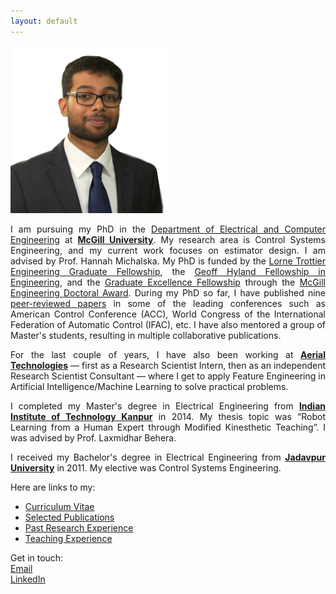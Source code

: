 ```yaml
---
layout: default
---
```


<img src="/images/DPG_foreground.png"
     alt=""
     width="50%">


<div style="text-align: justify">

<p>
I am pursuing my PhD in the <a href="https://www.mcgill.ca/ece/">Department of Electrical and Computer Engineering</a> at <a href="https://www.mcgill.ca/"><strong>McGill University</strong></a>. My research area is Control Systems Engineering, and my current work focuses on estimator design. I am advised by Prof. Hannah Michalska. My PhD is funded by the <a href="https://mcgill.ca/engineering/students/graduate-students/funding/meda/named-fellowships/trottier">Lorne Trottier Engineering Graduate Fellowship</a>, the <a href="https://mcgill.ca/engineering/students/graduate-students/funding/meda/named-fellowships/geoff-hyland">Geoff Hyland Fellowship in Engineering</a>, and the <a href="https://www.mcgill.ca/engineering/students/graduate-students/funding/gef">Graduate Excellence Fellowship</a> through the <a href="https://www.mcgill.ca/engineering/students/graduate-students/funding/meda">McGill Engineering Doctoral Award</a>. During my PhD so far, I have published nine <a href="publications">peer-reviewed papers</a> in some of the leading conferences such as American Control Conference (ACC), World Congress of the International Federation of Automatic Control (IFAC), etc. I have also mentored a group of Master's students, resulting in multiple collaborative publications.
</p>   

<p>
For the last couple of years, I have also been working at <a href="https://www.aerial.ai"><strong>Aerial Technologies</strong></a> — first as a Research Scientist Intern, then as an independent Research Scientist Consultant — where I get to apply Feature Engineering in Artificial Intelligence/Machine Learning to solve practical problems.
</p>

<p>
I completed my Master's degree in Electrical Engineering from <a href="https://www.iitk.ac.in/"><strong>Indian Institute of Technology Kanpur</strong></a> in 2014. My thesis topic was “Robot Learning from a Human Expert through Modified Kinesthetic Teaching”. I was advised by Prof. Laxmidhar Behera.
</p>
     
<p>
I received my Bachelor's degree in Electrical Engineering from <a href="http://www.jaduniv.edu.in/"><strong>Jadavpur University</strong></a> in 2011. My elective was Control Systems Engineering.
</p>

</div>


Here are links to my:  
* [Curriculum Vitae](/docs/dpg_cv.pdf)  
* [Selected Publications](publications)  
* [Past Research Experience](past-research-exp)
* [Teaching Experience](teaching-exp)

Get in touch:  
[Email](mailto:debarshi.ghoshal@mail.mcgill.ca)  
[LinkedIn](https://www.linkedin.com/in/dpghoshal)
